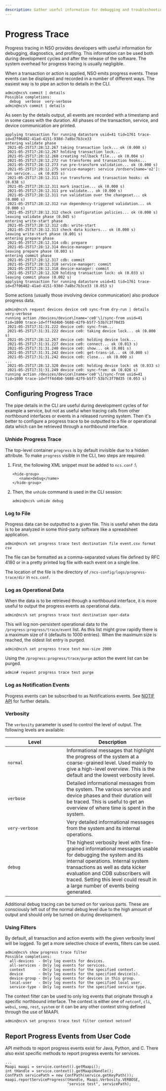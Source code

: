 ```yaml
---
description: Gather useful information for debugging and troubleshooting.
---
```


# Progress Trace

Progress tracing in NSO provides developers with useful information for debugging, diagnostics, and profiling. This information can be used both during development cycles and after the release of the software. The system overhead for progress tracing is usually negligible.

When a transaction or action is applied, NSO emits progress events. These events can be displayed and recorded in a number of different ways. The easiest way is to pipe an action to details in the CLI.

```
admin@ncs% commit | details
Possible completions:
  debug  verbose  very-verbose
admin@ncs% commit | details
```

As seen by the details output, all events are recorded with a timestamp and in some cases with the duration. All phases of the transaction, service, and device communication are printed.

```
applying transaction for running datastore usid=41 tid=1761 trace-id=d7f06482-41ad-4151-938d-7a8bc7b3ce33
entering validate phase
 2021-05-25T17:28:12.267 taking transaction lock... ok (0.000 s)
 2021-05-25T17:28:12.267 holding transaction lock...
 2021-05-25T17:28:12.268 creating rollback file... ok (0.004 s)
 2021-05-25T17:28:12.272 run transforms and transaction hooks...
 2021-05-25T17:28:12.273 run pre-transform validation... ok (0.000 s)
 2021-05-25T17:28:12.275 service-manager: service /ordserv[name='o2']: run service... ok (0.035 s)
 2021-05-25T17:28:12.311 run transforms and transaction hooks: ok (0.038 s)
 2021-05-25T17:28:12.311 mark inactive... ok (0.000 s)
 2021-05-25T17:28:12.311 pre validate... ok (0.000 s)
 2021-05-25T17:28:12.311 run validation over the changeset... ok (0.000 s)
 2021-05-25T17:28:12.312 run dependency-triggered validation... ok (0.000 s)
 2021-05-25T17:28:12.312 check configuration policies... ok (0.000 s)
leaving validate phase (0.045 s)
entering write-start phase
 2021-05-25T17:28:12.312 cdb: write-start
 2021-05-25T17:28:12.313 check data kickers... ok (0.000 s)
leaving write-start phase (0.001 s)
entering prepare phase
 2021-05-25T17:28:12.314 cdb: prepare
 2021-05-25T17:28:12.314 device-manager: prepare
leaving prepare phase (0.003 s)
entering commit phase
 2021-05-25T17:28:12.317 cdb: commit
 2021-05-25T17:28:12.318 service-manager: commit
 2021-05-25T17:28:12.318 device-manager: commit
 2021-05-25T17:28:12.320 holding transaction lock: ok (0.033 s)
leaving commit phase (0.002 s)
applying transaction for running datastore usid=41 tid=1761 trace-id=d7f06482-41ad-4151-938d-7a8bc7b3ce33 (0.053 s)
```

Some actions (usually those involving device communication) also produce progress data.

```
admin@ncs% request devices device ce0 sync-from dry-run | details very-verbose
running action /devices/device\[name='ce0'\]/sync-from usid=41 tid=1800 trace-id=fff4d4b0-5688-42f9-b5f7-53b7c3f70d35
 2021-05-25T17:31:31.222 device ce0: sync-from...
 2021-05-25T17:31:31.222 device ce0: taking device lock... ok (0.000 s)
 2021-05-25T17:28:12.267 device ce0: holding device lock...
 2021-05-25T17:31:31.227 device ce0: connect... ok (0.013 s)
 2021-05-25T17:31:31.240 device ce0: show... ok (0.001 s)
 2021-05-25T17:31:31.242 device ce0: get-trans-id... ok (0.000 s)
 2021-05-25T17:31:31.242 device ce0: close... ok (0.000 s)
...
 2021-05-25T17:28:12.320 device ce0: holding device lock: ok (0.033 s)
 2021-05-25T17:31:31.249 device ce0: sync-from: ok (0.026 s)
running action /devices/device\[name='ce0'\]/sync-from usid=41 tid=1800 trace-id=fff4d4b0-5688-42f9-b5f7-53b7c3f70d35 (0.053 s)
```

## Configuring Progress Trace <a href="#d5e9484" id="d5e9484"></a>

The pipe details in the CLI are useful during development cycles of for example a service, but not as useful when tracing calls from other northbound interfaces or events in a released running system. Then it's better to configure a progress trace to be outputted to a file or operational data which can be retrieved through a northbound interface.

### Unhide Progress Trace <a href="#d5e9487" id="d5e9487"></a>

The top-level container `progress` is by default invisible due to a hidden attribute. To make `progress` visible in the CLI, two steps are required:

1.  First, the following XML snippet must be added to `ncs.conf` :\


    ```
    <hide-group>
       <name>debug</name>
    </hide-group>
    ```
2.  Then, the `unhide` command is used in the CLI session:

    ```
    admin@ncs% unhide debug
    ```

### Log to File <a href="#d5e9498" id="d5e9498"></a>

Progress data can be outputted to a given file. This is useful when the data is to be analyzed in some third-party software like a spreadsheet application.

```
admin@ncs% set progress trace test destination file event.csv format csv
```

The file can be formatted as a comma-separated values file defined by RFC 4180 or in a pretty printed log file with each event on a single line.

The location of the file is the directory of `/ncs-config/logs/progress-trace/dir` in `ncs.conf`.

### Log as Operational Data <a href="#d5e9507" id="d5e9507"></a>

When the data is to be retrieved through a northbound interface, it is more useful to output the progress events as operational data.

```
admin@ncs% set progress trace test destination oper-data
```

This will log non-persistent operational data to the `/progress:progress/trace/event` list. As this list might grow rapidly there is a maximum size of it (defaults to 1000 entries). When the maximum size is reached, the oldest list entry is purged.

```
admin@ncs% set progress trace test max-size 2000
```

Using the `/progress:progress/trace/purge` action the event list can be purged.

```
admin# request progress trace test purge
```

### Log as Notification Events <a href="#d5e9521" id="d5e9521"></a>

Progress events can be subscribed to as Notifications events. See [NOTIF API](../concepts/api-overview/java-api-overview.md#ug.java\_api\_overview.notif) for further details.

### Verbosity <a href="#d5e9525" id="d5e9525"></a>

The `verbosity` parameter is used to control the level of output. The following levels are available:

<table><thead><tr><th width="175">Level</th><th>Description</th></tr></thead><tbody><tr><td><code>normal</code></td><td>Informational messages that highlight the progress of the system at a coarse-grained level. Used mainly to give a high-level overview. This is the default and the lowest verbosity level.</td></tr><tr><td><code>verbose</code></td><td>Detailed informational messages from the system. The various service and device phases and their duration will be traced. This is useful to get an overview of where time is spent in the system.</td></tr><tr><td><code>very-verbose</code></td><td>Very detailed informational messages from the system and its internal operations.</td></tr><tr><td><code>debug</code></td><td>The highest verbosity level with fine-grained informational messages usable for debugging the system and its internal operations. Internal system transactions as well as data kicker evaluation and CDB subscribers will traced. Setting this level could result in a large number of events being generated.</td></tr></tbody></table>

Additional debug tracing can be turned on for various parts. These are consciously left out of the normal debug level due to the high amount of output and should only be turned on during development.

### Using Filters <a href="#d5e9544" id="d5e9544"></a>

By default, all transaction and action events with the given verbosity level will be logged. To get a more selective choice of events, filters can be used.

```
admin@ncs% show progress trace filter
Possible completions:
  all-devices  - Only log events for devices.
  all-services - Only log events for services.
  context      - Only log events for the specified context.
  device       - Only log events for the specified device(s).
  device-group - Only log events for devices in this group.
  local-user   - Only log events for the specified local user.
  service-type - Only log events for the specified service type.
```

The context filter can be used to only log events that originate through a specific northbound interface. The context is either one of `netconf`, `cli`, `webui`, `snmp`, `rest`, `system` or it can be any other context string defined through the use of MAAPI.

```
admin@ncs% set progress trace test filter context netconf
```

## Report Progress Events from User Code <a href="#d5e9559" id="d5e9559"></a>

API methods to report progress events exist for Java, Python, and C. There also exist specific methods to report progress events for services.

```
...
Maapi maapi = service.context().getMaapi();
int tHandle = service.context().getMaapiHandle();
ConfPath servicePath = new ConfPath(service.getKeyPath());
maapi.reportServiceProgress(tHandle, Maapi.Verbosity.VERBOSE,
                            "service test", servicePath);
```

